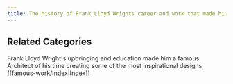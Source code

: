 ```yaml
---
title: The history of Frank Lloyd Wrights career and work that made him famous in the residential architecture realm.
---
```

## Related Categories
Frank Lloyd Wright's upbringing and education made him a famous Architect of his time creating some of the most inspirational designs [[famous-work/Index|Index]]

